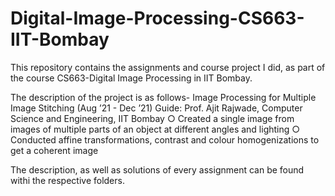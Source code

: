 # Digital-Image-Processing-CS663-IIT-Bombay

This repository contains the assignments and course project I did, as part of the course CS663-Digital Image Processing in IIT Bombay.

The description of the project is as follows-
Image Processing for Multiple Image Stitching (Aug ’21 - Dec ’21)
Guide: Prof. Ajit Rajwade, Computer Science and Engineering, IIT Bombay
○ Created a single image from images of multiple parts of an object at different angles and lighting
○ Conducted affine transformations, contrast and colour homogenizations to get a coherent image

The description, as well as solutions of every assignment can be found withi the respective folders.
